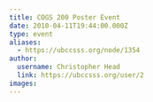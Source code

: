 ```yaml
---
title: COGS 200 Poster Event 
date: 2010-04-11T19:44:00.000Z
type: event
aliases:
  - https://ubccsss.org/node/1354
author:
  username: Christopher Head
  link: https://ubccsss.org/user/2
images:
---
```


